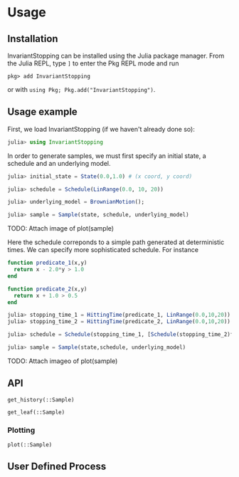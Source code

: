 # Usage



## Installation

InvariantStopping can be installed using the Julia package manager.
From the Julia REPL, type `]` to enter the Pkg REPL mode and run

```
pkg> add InvariantStopping
```
or with `using Pkg; Pkg.add("InvariantStopping")`.

## Usage example

First, we load InvariantStopping (if we haven't already done so):
```julia
julia> using InvariantStopping
```


In order to generate samples, we must first specify an initial state, a schedule and an underlying model.

```julia
julia> initial_state = State(0.0,1.0) # (x coord, y coord)

julia> schedule = Schedule(LinRange(0.0, 10, 20)) 

julia> underlying_model = BrownianMotion(); 

julia> sample = Sample(state, schedule, underlying_model)
```

TODO: Attach image of plot(sample)


Here the schedule correponds to a simple path generated at deterministic times. We can specify more sophisticated schedule. For instance

```julia
function predicate_1(x,y) 
  return x - 2.0*y > 1.0
end

function predicate_2(x,y)
  return x + 1.0 > 0.5
end

julia> stopping_time_1 = HittingTime(predicate_1, LinRange(0.0,10,20))
julia> stopping_time_2 = HittingTime(predicate_2, LinRange(0.0,10,20))

julia> schedule = Schedule(stopping_time_1, [Schedule(stopping_time_2)for _ in 1:10])

julia> sample = Sample(state,schedule, underlying_model)
```

TODO: Attach imageo of plot(sample)


## API


```@docs
get_history(::Sample)
```

```@docs
get_leaf(::Sample)
```

### Plotting 

```@docs
plot(::Sample)
```


## User Defined Process

